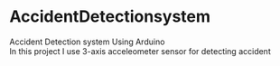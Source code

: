 # AccidentDetectionsystem
Accident Detection system Using Arduino  
In this project I use 3-axis acceleometer sensor for detecting accident
